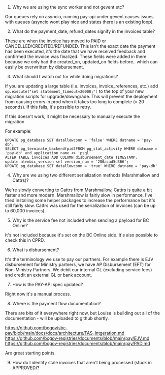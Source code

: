 1. Why we are using the sync worker and not gevent etc? 

Our queues rely on asyncio, running pay-api under gevent causes issues with queues (asyncio wont play nice and states there is an existing loop).

2. What do the payment_date, refund_dates signify in the invoices table?

These are when the invoice has moved to PAID or CANCELLED/CREDITED/REFUNDED. This isn't the exact date the payment has been executed, it's the date that we have received feedback and confirmed the invoice was finalized. These fields were added in there because we only had the created_on, updated_on fields before.. which can easily be overwritten by disbursement.

3. What should I watch out for while doing migrations?

If you are updating a large table (i.e. invoices, invoice_references, etc.) add `op.execute("set statement_timeout=20000;")` to the top of your new migration scripts for upgrade/downgrade. This will prevent the deployment from causing errors in prod when it takes too long to complete (> 20 seconds). If this fails, it's possible to retry.

If this doesn't work, it might be necessary to manually execute the migration.

For example:

```
UPDATE pg_database SET datallowconn = 'false' WHERE datname = 'pay-db';
SELECT pg_terminate_backend(pid)FROM pg_stat_activity WHERE datname = 'pay-db' and application_name <> 'psql'
ALTER TABLE invoices ADD COLUMN disbursement_date TIMESTAMP;
update alembic_version set version_num = '286acad5d366';
UPDATE pg_database SET datallowconn = 'true' WHERE datname = 'pay-db'
```

4. Why are we using two different serialization methods (Marshmallow and Cattrs)?

We're slowly converting to Cattrs from Marshmallow, Cattrs is quite a bit faster and more modern. Marshmallow is fairly slow in performance, I've tried installing some helper packages to increase the performance but it's still fairly slow. Cattrs was used for the serialization of invoices (can be up to 60,000 invoices). 

5. Why is the service fee not included when sending a payload for BC Online?

It's not included because it's set on the BC Online side. It's also possible to check this in CPRD. 

6. What is disbursement? 

It's the terminology we use to pay our partners. For example there is EJV disbursement for Ministry partners, we have AP Disbursement (EFT) for Non-Ministry Partners. We debit our internal GL (excluding service fees) and credit an external GL or bank account. 

7. How is the PAY-API spec updated?

Right now it's a manual process.

8. Where is the payment flow documentation? 

There are bits of it everywhere right now, but Louise is building out all of the documentation - will be uploaded to github shortly.

https://github.com/bcgov/sbc-pay/blob/main/docs/docs/architecture/FAS_Intgeration.md
https://github.com/bcgov-registries/documents/blob/main/pay/EJV.md
https://github.com/bcgov-registries/documents/blob/main/pay/PAD.md

Are great starting points.

9. How do I identify stale invoices that aren't being processed (stuck in APPROVED)?



